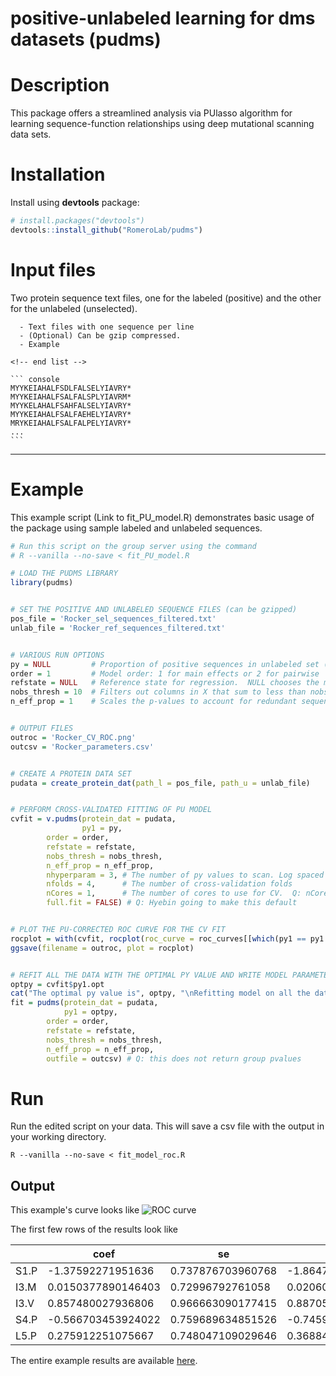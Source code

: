 positive-unlabeled learning for dms datasets (pudms)
================

# Description

This package offers a streamlined analysis via PUlasso algorithm for
learning sequence-function relationships using deep mutational scanning
data sets.

# Installation

Install using **devtools** package:

``` r
# install.packages("devtools")
devtools::install_github("RomeroLab/pudms")
```

# Input files

Two protein sequence text files, one for the labeled (positive) and the other for the unlabeled (unselected).
    
      - Text files with one sequence per line
      - (Optional) Can be gzip compressed.
      - Example
    
    <!-- end list -->
    
    ``` console
    MYYKEIAHALFSDLFALSELYIAVRY*
    MYYKEIAHALFSALFALSPLYIAVRM*
    MYYKELAHALFSAHFALSELYIAVRY*
    MYYKEIAHALFSALFAEHELYIAVRY*
    MRYKEIAHALFSALFALPELYIAVRY*
    ...
    ```


-----

# Example

This example script (Link to fit_PU_model.R) demonstrates basic usage of the package using sample labeled and unlabeled sequences.

``` r
# Run this script on the group server using the command
# R --vanilla --no-save < fit_PU_model.R

# LOAD THE PUDMS LIBRARY
library(pudms)


# SET THE POSITIVE AND UNLABELED SEQUENCE FILES (can be gzipped)
pos_file = 'Rocker_sel_sequences_filtered.txt'
unlab_file = 'Rocker_ref_sequences_filtered.txt'


# VARIOUS RUN OPTIONS 
py = NULL         # Proportion of positive sequences in unlabeled set (i.e. fraction functional).  NULL scans a range of possible py values between 1e-3 and 0.5
order = 1         # Model order: 1 for main effects or 2 for pairwise
refstate = NULL   # Reference state for regression.  NULL chooses the most common residue at each position (preferable for DMS data).  In contrast, chimera data should use a fixed reference (e.g. 'A')
nobs_thresh = 10  # Filters out columns in X that sum to less than nobs_thresh
n_eff_prop = 1    # Scales the p-values to account for redundant sequence sampling at the NGS step. See more in note below.


# OUTPUT FILES
outroc = 'Rocker_CV_ROC.png'
outcsv = 'Rocker_parameters.csv'


# CREATE A PROTEIN DATA SET
pudata = create_protein_dat(path_l = pos_file, path_u = unlab_file) 


# PERFORM CROSS-VALIDATED FITTING OF PU MODEL
cvfit = v.pudms(protein_dat = pudata,
                py1 = py,
		order = order,
		refstate = refstate,
		nobs_thresh = nobs_thresh,
		n_eff_prop = n_eff_prop,
		nhyperparam = 3, # The number of py values to scan. Log spaced between 1e-3 and 0.5
		nfolds = 4,      # The number of cross-validation folds
		nCores = 1,      # The number of cores to use for CV.  Q: nCores > 1 causes this to crash with the error: 2 nodes produced errors; first error: object 'refstate' not found; Calls: v.pudms ... clusterApply -> staticClusterApply -> checkForRemoteErrors
		full.fit = FALSE) # Q: Hyebin going to make this default 


# PLOT THE PU-CORRECTED ROC CURVE FOR THE CV FIT
rocplot = with(cvfit, rocplot(roc_curve = roc_curves[[which(py1 == py1.opt)]], py1 = py1.opt))
ggsave(filename = outroc, plot = rocplot)


# REFIT ALL THE DATA WITH THE OPTIMAL PY VALUE AND WRITE MODEL PARAMETERS/PVALUES TO CSV
optpy = cvfit$py1.opt
cat("The optimal py value is", optpy, "\nRefitting model on all the data with this py value\n")
fit = pudms(protein_dat = pudata, 
            py1 = optpy,
	    order = order,
	    refstate = refstate,
	    nobs_thresh = nobs_thresh,
	    n_eff_prop = n_eff_prop,
	    outfile = outcsv) # Q: this does not return group pvalues

```




# Run
Run the edited script on your data. This will save a csv file with the output in your working directory. 
```shell
R --vanilla --no-save < fit_model_roc.R
```

## Output 

This example's curve looks like 
![ROC curve](roc_curve.png)



The first few rows of the results look like

|    |coef              |se               |zvalue            |p                 |p.adj            |nobs|
|------|------------------|-----------------|------------------|------------------|-----------------|----|
|S1.P  |-1.37592271951636 |0.737876703960768|-1.86470546113016 |0.0622227008752244|0.292995889618509|12  |
|I3.M  |0.0150377890146403|0.72996792761058 |0.0206006160624945|0.98356424902434  |0.991380653652348|13  |
|I3.V  |0.857480027936806 |0.966663090177415|0.887051586690281 |0.375051127465389 |0.691074837775208|16  |
|S4.P  |-0.566703453924022|0.759689634851526|-0.745967073823218|0.455687305312763 |0.74104242419004 |10  |
|L5.P  |0.275912251075667 |0.748047109029646|0.368843416069846 |0.71224444142229  |0.884792247202554|15  |

The entire example results are available [here](./results.csv). 
 
